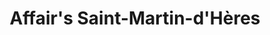---
title: "Affair's Saint-Martin-d'Hères"
url: /saint-martin-dheres/affairs-saint-martin-dheres/
shop: Gebrauchtwaren
---